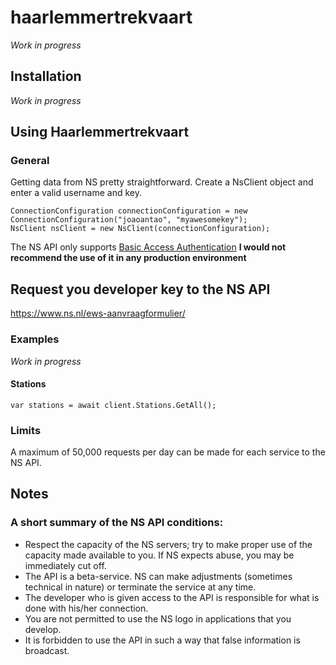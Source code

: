 # haarlemmertrekvaart
*Work in progress*

## Installation
*Work in progress*

## Using Haarlemmertrekvaart

### General
Getting data from NS pretty straightforward. Create a NsClient object and enter a valid username and key.

```chsarp
ConnectionConfiguration connectionConfiguration = new ConnectionConfiguration("joaoantao", "myawesomekey");
NsClient nsClient = new NsClient(connectionConfiguration);
```

The NS API only supports [Basic Access Authentication](https://en.wikipedia.org/wiki/Basic_access_authentication) __I would not recommend the use of it in any production environment__

## Request you developer key to the NS API
https://www.ns.nl/ews-aanvraagformulier/

### Examples
*Work in progress*

#### Stations
```chsarp
var stations = await client.Stations.GetAll();
```

### Limits
A maximum of 50,000 requests per day can be made for each service to the NS API.

## Notes
### A short summary of the NS API conditions:

+ Respect the capacity of the NS servers; try to make proper use of the capacity made available to you. If NS expects abuse, you may be immediately cut off.
+ The API is a beta-service. NS can make adjustments (sometimes technical in nature) or terminate the service at any time.
+ The developer who is given access to the API is responsible for what is done with his/her connection.
+ You are not permitted to use the NS logo in applications that you develop.
+ It is forbidden to use the API in such a way that false information is broadcast.
